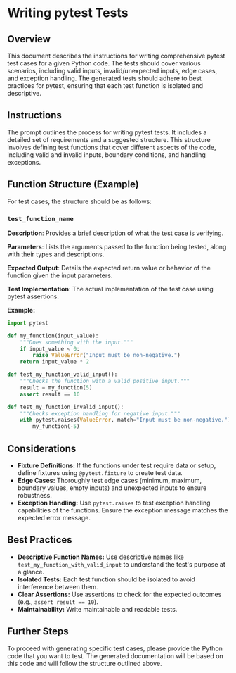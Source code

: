# Writing pytest Tests

## Overview

This document describes the instructions for writing comprehensive pytest test cases for a given Python code.  The tests should cover various scenarios, including valid inputs, invalid/unexpected inputs, edge cases, and exception handling.  The generated tests should adhere to best practices for pytest, ensuring that each test function is isolated and descriptive.

## Instructions

The prompt outlines the process for writing pytest tests. It includes a detailed set of requirements and a suggested structure.  This structure involves defining test functions that cover different aspects of the code, including valid and invalid inputs, boundary conditions, and handling exceptions.

## Function Structure (Example)

For test cases, the structure should be as follows:

### `test_function_name`

**Description**: Provides a brief description of what the test case is verifying.

**Parameters**: Lists the arguments passed to the function being tested, along with their types and descriptions.

**Expected Output**: Details the expected return value or behavior of the function given the input parameters.

**Test Implementation**: The actual implementation of the test case using pytest assertions.

**Example:**

```python
import pytest

def my_function(input_value):
    """Does something with the input."""
    if input_value < 0:
        raise ValueError("Input must be non-negative.")
    return input_value * 2

def test_my_function_valid_input():
    """Checks the function with a valid positive input."""
    result = my_function(5)
    assert result == 10

def test_my_function_invalid_input():
    """Checks exception handling for negative input."""
    with pytest.raises(ValueError, match="Input must be non-negative."):
        my_function(-5)
```


## Considerations

- **Fixture Definitions:** If the functions under test require data or setup, define fixtures using `@pytest.fixture` to create test data.
- **Edge Cases:** Thoroughly test edge cases (minimum, maximum, boundary values, empty inputs) and unexpected inputs to ensure robustness.
- **Exception Handling:** Use `pytest.raises` to test exception handling capabilities of the functions. Ensure the exception message matches the expected error message.


## Best Practices

- **Descriptive Function Names:** Use descriptive names like `test_my_function_with_valid_input` to understand the test's purpose at a glance.
- **Isolated Tests:** Each test function should be isolated to avoid interference between them.
- **Clear Assertions:** Use assertions to check for the expected outcomes (e.g., `assert result == 10`).
- **Maintainability:** Write maintainable and readable tests.


## Further Steps

To proceed with generating specific test cases, please provide the Python code that you want to test.  The generated documentation will be based on this code and will follow the structure outlined above.